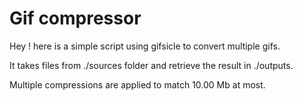 # Gif compressor

Hey ! here is a simple script using gifsicle to convert multiple gifs.

It takes files from ./sources folder and retrieve the result in ./outputs.

Multiple compressions are applied to match 10.00 Mb at most.
